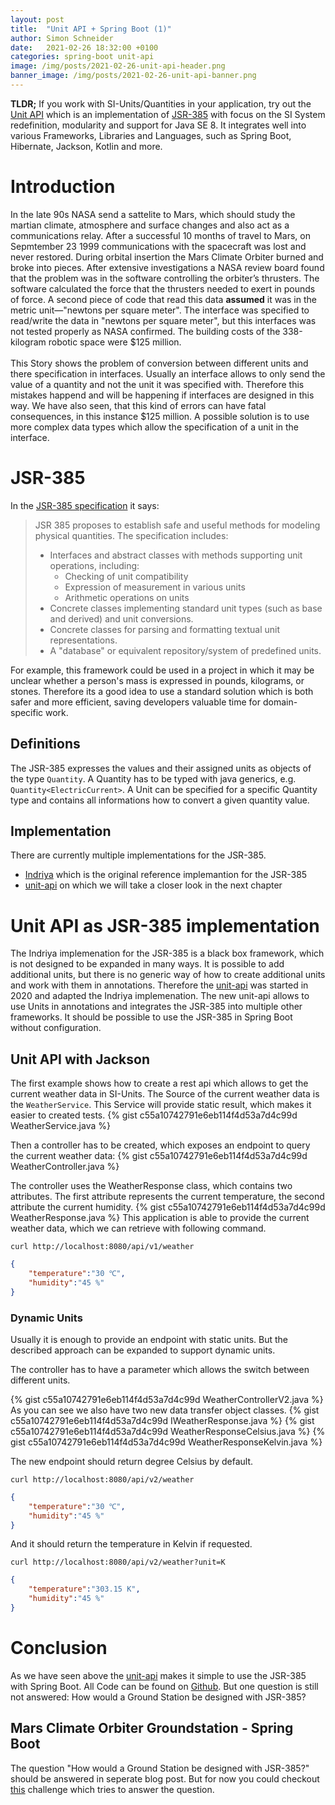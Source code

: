 ```yaml
---
layout: post
title:  "Unit API + Spring Boot (1)"
author: Simon Schneider
date:   2021-02-26 18:32:00 +0100
categories: spring-boot unit-api
image: /img/posts/2021-02-26-unit-api-header.png
banner_image: /img/posts/2021-02-26-unit-api-banner.png
---
```


**TLDR;** If you work with SI-Units/Quantities in your application, try out the [Unit API](https://github.com/raynigon/unit-api/) which is an implementation of [JSR-385](https://www.jcp.org/en/jsr/detail?id=385) with focus on the SI System redefinition, modularity and support for Java SE 8.
It integrates well into various Frameworks, Libraries and Languages, such as Spring Boot, Hibernate, Jackson, Kotlin and more.  

# Introduction

In the late 90s NASA send a sattelite to Mars, which should study the martian climate, atmosphere and surface changes and also act as a communications relay.
After a successful 10 months of travel to Mars, on Sepmtember 23 1999 communications with the spacecraft was lost and never restored.
During orbital insertion the Mars Climate Orbiter burned and broke into pieces.
After extensive investigations a NASA review board found that the problem was in the software controlling the orbiter’s thrusters. 
The software calculated the force that the thrusters needed to exert in pounds of force. 
A second piece of code that read this data **assumed** it was in the metric unit—"newtons per square meter".
The interface was specified to read/write the data in "newtons per square meter", 
but this interfaces was not tested properly as NASA confirmed.
The building costs of the 338-kilogram robotic space were $125 million.
<br />
<br />
This Story shows the problem of conversion between different units and there specification in interfaces.
Usually an interface allows to only send the value of a quantity and not the unit it was specified with.
Therefore this mistakes happend and will be happening if interfaces are designed in this way.
We have also seen, that this kind of errors can have fatal consequences, in this instance $125 million.
A possible solution is to use more complex data types which allow the specification of a unit in the interface.

# JSR-385
In the [JSR-385 specification](https://docs.google.com/document/d/12KhosAFriGCczBs6gwtJJDfg_QlANT92_lhxUWO2gCY) it says:
> JSR 385 proposes to establish safe and useful methods for modeling physical quantities. The specification includes:
> * Interfaces and abstract classes with methods supporting unit operations, including:
>   * Checking of unit compatibility
>   * Expression of measurement in various units
>   * Arithmetic operations on units
> * Concrete classes implementing standard unit types (such as base and derived) and unit conversions.
> * Concrete classes for parsing and formatting textual unit representations.
> * A "database" or equivalent repository/system of predefined units.

For example, this framework could be used in a project in which it may be unclear whether a person's mass is expressed in pounds, kilograms, or stones.
Therefore its a good idea to use a standard solution which is both safer and more efficient, saving developers valuable time for domain-specific work.

## Definitions
The JSR-385 expresses the values and their assigned units as objects of the type `Quantity`.
A Quantity has to be typed with java generics, e.g. `Quantity<ElectricCurrent>`.
A Unit can be specified for a specific Quantity type and contains all informations how to convert a given quantity value.

## Implementation
There are currently multiple implementations for the JSR-385.
* [Indriya](https://github.com/unitsofmeasurement/indriya) which is the original reference implemantion for the JSR-385
* [unit-api](https://unit-api.raynigon.com/) on which we will take a closer look in the next chapter

# Unit API as JSR-385 implementation
The Indriya implemenation for the JSR-385 is a black box framework, 
which is not designed to be expanded in many ways.
It is possible to add additional units, but there is no generic way of how to create additional units
and work with them in annotations.
Therefore the [unit-api](https://unit-api.raynigon.com/) was started in 2020 
and adapted the Indriya implemenation.
The new unit-api allows to use Units in annotations and integrates the JSR-385 into multiple other frameworks.
It should be possible to use the JSR-385 in Spring Boot without configuration.

## Unit API with Jackson
The first example shows how to create a rest api which allows to get the current weather data in SI-Units.
The Source of the current weather data is the `WeatherService`.
This Service will provide static result, which makes it easier to created tests.
{% gist c55a10742791e6eb114f4d53a7d4c99d WeatherService.java  %}

Then a controller has to be created, which exposes an endpoint to query the current weather data:
{% gist c55a10742791e6eb114f4d53a7d4c99d WeatherController.java  %}

The controller uses the WeatherResponse class, which contains two attributes.
The first attribute represents the current temperature, the second attribute the current humidity.
{% gist c55a10742791e6eb114f4d53a7d4c99d WeatherResponse.java  %}
This application is able to provide the current weather data, which we can retrieve with following command.
```
curl http://localhost:8080/api/v1/weather
```
```json
{
    "temperature":"30 ℃",
    "humidity":"45 %"
}
```
### Dynamic Units
Usually it is enough to provide an endpoint with static units.
But the described approach can be expanded to support dynamic units.

The controller has to have a parameter which allows the switch between different units.

{% gist c55a10742791e6eb114f4d53a7d4c99d WeatherControllerV2.java  %}
As you can see we also have two new data transfer object classes.
{% gist c55a10742791e6eb114f4d53a7d4c99d IWeatherResponse.java  %}
{% gist c55a10742791e6eb114f4d53a7d4c99d WeatherResponseCelsius.java  %}
{% gist c55a10742791e6eb114f4d53a7d4c99d WeatherResponseKelvin.java  %}

The new endpoint should return degree Celsius by default.
```
curl http://localhost:8080/api/v2/weather
```
```json
{
    "temperature":"30 ℃",
    "humidity":"45 %"
}
```
And it should return the temperature in Kelvin if requested.
```
curl http://localhost:8080/api/v2/weather?unit=K
```
```json
{
    "temperature":"303.15 K",
    "humidity":"45 %"
}
```

# Conclusion
As we have seen above the [unit-api](https://unit-api.raynigon.com/) makes it simple to use the JSR-385 with Spring Boot.
All Code can be found on [Github](https://github.com/raynigon/unit-api-example/tree/master/weather-app).
But one question is still not answered: How would a Ground Station be designed with JSR-385?

## Mars Climate Orbiter Groundstation - Spring Boot
The question "How would a Ground Station be designed with JSR-385?" should be answered in seperate blog post.
But for now you could checkout [this](https://github.com/raynigon/unit-api-example/tree/master/mars-climate-orbiter-ground-station)
challenge which tries to answer the question.